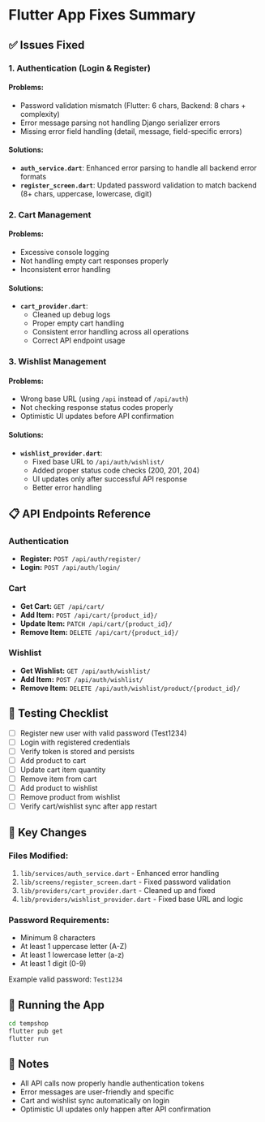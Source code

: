 # Flutter App Fixes Summary

## ✅ Issues Fixed

### 1. **Authentication (Login & Register)**

#### Problems:
- Password validation mismatch (Flutter: 6 chars, Backend: 8 chars + complexity)
- Error message parsing not handling Django serializer errors
- Missing error field handling (detail, message, field-specific errors)

#### Solutions:
- **`auth_service.dart`**: Enhanced error parsing to handle all backend error formats
- **`register_screen.dart`**: Updated password validation to match backend (8+ chars, uppercase, lowercase, digit)

### 2. **Cart Management**

#### Problems:
- Excessive console logging
- Not handling empty cart responses properly
- Inconsistent error handling

#### Solutions:
- **`cart_provider.dart`**: 
  - Cleaned up debug logs
  - Proper empty cart handling
  - Consistent error handling across all operations
  - Correct API endpoint usage

### 3. **Wishlist Management**

#### Problems:
- Wrong base URL (using `/api` instead of `/api/auth`)
- Not checking response status codes properly
- Optimistic UI updates before API confirmation

#### Solutions:
- **`wishlist_provider.dart`**:
  - Fixed base URL to `/api/auth/wishlist/`
  - Added proper status code checks (200, 201, 204)
  - UI updates only after successful API response
  - Better error handling

## 📋 API Endpoints Reference

### Authentication
- **Register:** `POST /api/auth/register/`
- **Login:** `POST /api/auth/login/`

### Cart
- **Get Cart:** `GET /api/cart/`
- **Add Item:** `POST /api/cart/{product_id}/`
- **Update Item:** `PATCH /api/cart/{product_id}/`
- **Remove Item:** `DELETE /api/cart/{product_id}/`

### Wishlist
- **Get Wishlist:** `GET /api/auth/wishlist/`
- **Add Item:** `POST /api/auth/wishlist/`
- **Remove Item:** `DELETE /api/auth/wishlist/product/{product_id}/`

## 🧪 Testing Checklist

- [ ] Register new user with valid password (Test1234)
- [ ] Login with registered credentials
- [ ] Verify token is stored and persists
- [ ] Add product to cart
- [ ] Update cart item quantity
- [ ] Remove item from cart
- [ ] Add product to wishlist
- [ ] Remove product from wishlist
- [ ] Verify cart/wishlist sync after app restart

## 🔑 Key Changes

### Files Modified:
1. `lib/services/auth_service.dart` - Enhanced error handling
2. `lib/screens/register_screen.dart` - Fixed password validation
3. `lib/providers/cart_provider.dart` - Cleaned up and fixed
4. `lib/providers/wishlist_provider.dart` - Fixed base URL and logic

### Password Requirements:
- Minimum 8 characters
- At least 1 uppercase letter (A-Z)
- At least 1 lowercase letter (a-z)
- At least 1 digit (0-9)

Example valid password: `Test1234`

## 🚀 Running the App

```bash
cd tempshop
flutter pub get
flutter run
```

## 📝 Notes

- All API calls now properly handle authentication tokens
- Error messages are user-friendly and specific
- Cart and wishlist sync automatically on login
- Optimistic UI updates only happen after API confirmation
